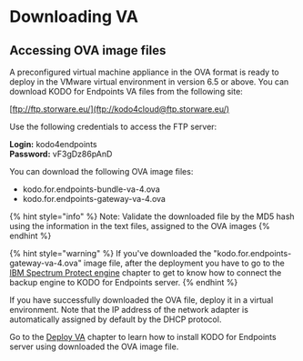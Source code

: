 # Downloading VA

## Accessing OVA image files <a id="accessing-virtual-machine"></a>

A preconfigured virtual machine appliance in the OVA format is ready to deploy in the VMware virtual environment in version 6.5 or above. You can download KODO for Endpoints VA files from the following site:

​[ftp://ftp.storware.eu/](ftp://kodo4cloud@ftp.storware.eu/)

Use the following credentials to access the FTP server:

**Login:** kodo4endpoints   
**Password:** vF3gDz86pAnD

You can download the following OVA image files:

* kodo.for.endpoints-bundle-va-4.ova
* kodo.for.endpoints-gateway-va-4.ova

{% hint style="info" %}
Note: Validate the downloaded file by the MD5 hash using the information in the text files, assigned to the OVA images 
{% endhint %}

{% hint style="warning" %}
If you've downloaded the "kodo.for.endpoints-gateway-va-4.ova" image file, after the deployment you have to go to the  [IBM Spectrum Protect engine](../spectrum-protect-tsm-configuration.md) chapter to get to know how to connect the backup engine to KODO for Endpoints server.
{% endhint %}

If you have successfully downloaded the OVA file, deploy it in a virtual environment. Note that the IP address of the network adapter is automatically assigned by default by the DHCP protocol.

Go to the [Deploy VA](deploying-va.md) chapter to learn how to install KODO for Endpoints server using downloaded the OVA image file.

